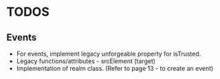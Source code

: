 # TODOS

## Events
- For events, implement legacy unforgeable property for isTrusted.
- Legacy functions/attributes - srcElement (target)
- Implementation of realm class. (Refer to page 13 - to create an event)
